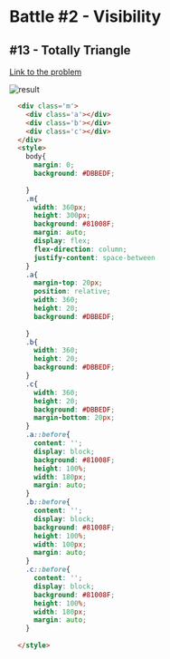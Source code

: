 # Battle #2 - Visibility

## #13 - Totally Triangle

[Link to the problem](https://cssbattle.dev/play/qKIRr3xZYc2T6RJLdmSy)

![result](https://firebasestorage.googleapis.com/v0/b/cssbattleapp.appspot.com/o/user%2Fummd3POvEDfFyeFvVdOMG3OOrwE2%2Ftargets%2Ftarget_N1QVAzZ.png?alt=media)

```html
  <div class='m'>
    <div class='a'></div>
    <div class='b'></div>
    <div class='c'></div>
  </div>
  <style>
    body{
      margin: 0;
      background: #DBBEDF;
      
    }
    .m{
      width: 360px;
      height: 300px;
      background: #81008F;
      margin: auto;
      display: flex;
      flex-direction: column;
      justify-content: space-between
    }
    .a{
      margin-top: 20px;
      position: relative;
      width: 360;
      height: 20;
      background: #DBBEDF;
      
    }
    .b{
      width: 360;
      height: 20;
      background: #DBBEDF;
    }
    .c{
      width: 360;
      height: 20;
      background: #DBBEDF;
      margin-bottom: 20px;
    }
    .a::before{
      content: '';
      display: block;
      background: #81008F;
      height: 100%;
      width: 180px;
      margin: auto;
    }
    .b::before{
      content: '';
      display: block;
      background: #81008F;
      height: 100%;
      width: 100px;
      margin: auto;
    }
    .c::before{
      content: '';
      display: block;
      background: #81008F;
      height: 100%;
      width: 180px;
      margin: auto;
    }
    
  </style>
```
